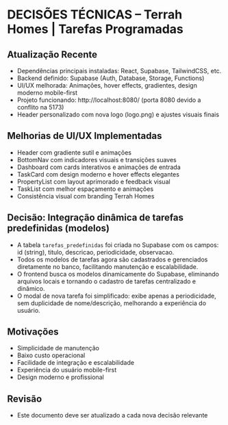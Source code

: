 # DECISÕES TÉCNICAS – Terrah Homes | Tarefas Programadas

## Atualização Recente
- Dependências principais instaladas: React, Supabase, TailwindCSS, etc.
- Backend definido: Supabase (Auth, Database, Storage, Functions)
- UI/UX melhorada: Animações, hover effects, gradientes, design moderno mobile-first
- Projeto funcionando: http://localhost:8080/ (porta 8080 devido a conflito na 5173)
- Header personalizado com nova logo (logo.png) e ajustes visuais finais

## Melhorias de UI/UX Implementadas
- Header com gradiente sutil e animações
- BottomNav com indicadores visuais e transições suaves
- Dashboard com cards interativos e animações de entrada
- TaskCard com design moderno e hover effects elegantes
- PropertyList com layout aprimorado e feedback visual
- TaskList com melhor espaçamento e animações
- Consistência visual com branding Terrah Homes

## Decisão: Integração dinâmica de tarefas predefinidas (modelos)
- A tabela `tarefas_predefinidas` foi criada no Supabase com os campos: id (string), titulo, descricao, periodicidade, observacao.
- Todos os modelos de tarefas agora são cadastrados e gerenciados diretamente no banco, facilitando manutenção e escalabilidade.
- O frontend busca os modelos dinamicamente do Supabase, eliminando arquivos locais e tornando o cadastro de tarefas centralizado e dinâmico.
- O modal de nova tarefa foi simplificado: exibe apenas a periodicidade, sem duplicidade de nome/descrição, melhorando a experiência do usuário.

## Motivações
- Simplicidade de manutenção
- Baixo custo operacional
- Facilidade de integração e escalabilidade
- Experiência do usuário mobile-first
- Design moderno e profissional

## Revisão
- Este documento deve ser atualizado a cada nova decisão relevante 